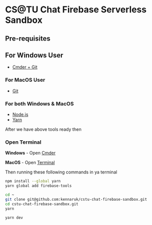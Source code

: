 # CS@TU Chat Firebase Serverless Sandbox

## Pre-requisites

## For Windows User
- [Cmder + Git](https://github.com/cmderdev/cmder/releases/download/v1.3.24/cmder.zip)

### For MacOS User
- [Git](https://git-scm.com/download/mac)

### For both Windows & MacOS
- [Node.js](https://nodejs.org/en/download)
- [Yarn](https://classic.yarnpkg.com/lang/en/docs/install/#mac-stable)

After we have above tools ready then

### Open Terminal
**Windows** - Open [Cmder](https://cmder.app/)

**MacOS** - Open [Terminal](https://en.wikipedia.org/wiki/Terminal_(macOS))

Then running these following commands in ya terminal
```sh
npm install --global yarn
yarn global add firebase-tools

cd ~
git clone git@github.com:kennaruk/cstu-chat-firebase-sandbox.git
cd cstu-chat-firebase-sandbox.git
yarn

yarn dev
```